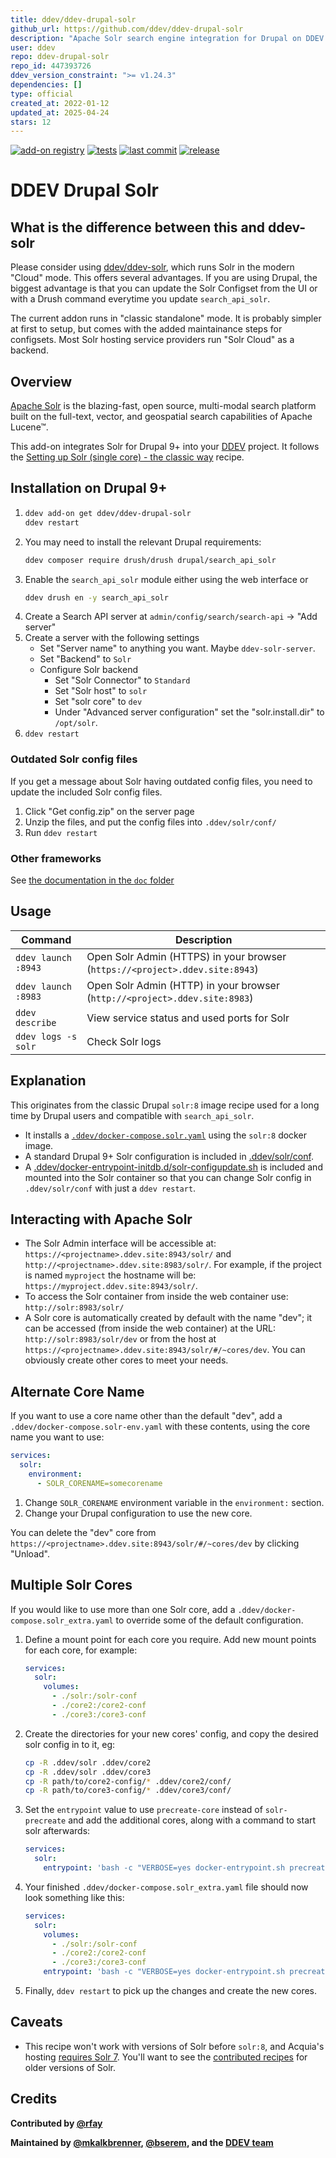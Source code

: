 ```yaml
---
title: ddev/ddev-drupal-solr
github_url: https://github.com/ddev/ddev-drupal-solr
description: "Apache Solr search engine integration for Drupal on DDEV (please consider ddev/ddev-solr first)"
user: ddev
repo: ddev-drupal-solr
repo_id: 447393726
ddev_version_constraint: ">= v1.24.3"
dependencies: []
type: official
created_at: 2022-01-12
updated_at: 2025-04-24
stars: 12
---
```


[![add-on registry](https://img.shields.io/badge/DDEV-Add--on_Registry-blue)](https://addons.ddev.com)
[![tests](https://github.com/ddev/ddev-drupal-solr/actions/workflows/tests.yml/badge.svg?branch=main)](https://github.com/ddev/ddev-drupal-solr/actions/workflows/tests.yml?query=branch%3Amain)
[![last commit](https://img.shields.io/github/last-commit/ddev/ddev-drupal-solr)](https://github.com/ddev/ddev-drupal-solr/commits)
[![release](https://img.shields.io/github/v/release/ddev/ddev-drupal-solr)](https://github.com/ddev/ddev-drupal-solr/releases/latest)

# DDEV Drupal Solr

## What is the difference between this and ddev-solr

Please consider using [ddev/ddev-solr](https://github.com/ddev/ddev-solr), which runs Solr in the modern "Cloud" mode. This offers several advantages. If you are using Drupal, the biggest advantage
is that you can update the Solr Configset from the UI or with a Drush command everytime you update `search_api_solr`.

The current addon runs in "classic standalone" mode. It is probably simpler at first to setup, but comes with the added maintainance steps for configsets. Most Solr hosting service providers run "Solr Cloud" as a backend.

## Overview

[Apache Solr](https://solr.apache.org/) is the blazing-fast, open source, multi-modal search platform built on the full-text, vector, and geospatial search capabilities of Apache Lucene™.

This add-on integrates Solr for Drupal 9+ into your [DDEV](https://ddev.com/) project. It follows the [Setting up Solr (single core) - the classic way](https://git.drupalcode.org/project/search_api_solr/-/blob/4.x/README.md#setting-up-solr-single-core-the-classic-way) recipe.

## Installation on Drupal 9+

1. ```bash
   ddev add-on get ddev/ddev-drupal-solr
   ddev restart
   ```
2. You may need to install the relevant Drupal requirements:
   ```bash
   ddev composer require drush/drush drupal/search_api_solr
   ```
3. Enable the `search_api_solr` module either using the web interface or
   ```bash
   ddev drush en -y search_api_solr
   ```
4. Create a Search API server at `admin/config/search/search-api` -> "Add server"
5. Create a server with the following settings
   * Set "Server name" to anything you want. Maybe `ddev-solr-server`.
   * Set "Backend" to `Solr`
   * Configure Solr backend
     * Set "Solr Connector" to `Standard`
     * Set "Solr host" to `solr`
     * Set "solr core" to `dev`
     * Under "Advanced server configuration" set the "solr.install.dir" to `/opt/solr`.
6. `ddev restart`

### Outdated Solr config files

If you get a message about Solr having outdated config files, you need to update the included Solr config files.

1. Click "Get config.zip" on the server page
2. Unzip the files, and put the config files into `.ddev/solr/conf/`
3. Run `ddev restart`

### Other frameworks

See [the documentation in the `doc` folder](https://github.com/ddev/ddev-drupal-solr/blob/main/doc/README.md)

## Usage

| Command | Description |
| ------- | ----------- |
| `ddev launch :8943` | Open Solr Admin (HTTPS) in your browser (`https://<project>.ddev.site:8943`) |
| `ddev launch :8983` | Open Solr Admin (HTTP) in your browser (`http://<project>.ddev.site:8983`) |
| `ddev describe` | View service status and used ports for Solr |
| `ddev logs -s solr` | Check Solr logs |

## Explanation

This originates from the classic Drupal `solr:8` image recipe used for a long time by Drupal users and compatible with `search_api_solr`.

* It installs a [`.ddev/docker-compose.solr.yaml`](https://github.com/ddev/ddev-drupal-solr/blob/main/docker-compose.solr.yaml) using the `solr:8` docker image.
* A standard Drupal 9+ Solr configuration is included in [.ddev/solr/conf](https://github.com/ddev/ddev-drupal-solr/blob/main/solr/conf).
* A [.ddev/docker-entrypoint-initdb.d/solr-configupdate.sh](https://github.com/ddev/ddev-drupal-solr/blob/main/solr/docker-entrypoint-initdb.d/solr-configupdate.sh) is included and mounted into the Solr container so that you can change Solr config in `.ddev/solr/conf` with just a `ddev restart`.

## Interacting with Apache Solr

* The Solr Admin interface will be accessible at: `https://<projectname>.ddev.site:8943/solr/` and `http://<projectname>.ddev.site:8983/solr/`. For example, if the project is named `myproject` the hostname will be: `https://myproject.ddev.site:8943/solr/`.
* To access the Solr container from inside the web container use: `http://solr:8983/solr/`
* A Solr core is automatically created by default with the name "dev"; it can be accessed (from inside the web container) at the URL: `http://solr:8983/solr/dev` or from the host at `https://<projectname>.ddev.site:8943/solr/#/~cores/dev`. You can obviously create other cores to meet your needs.

## Alternate Core Name

If you want to use a core name other than the default "dev", add a `.ddev/docker-compose.solr-env.yaml` with these contents, using the core name you want to use:

```yaml
services:
  solr:
    environment:
      - SOLR_CORENAME=somecorename
```

1. Change `SOLR_CORENAME` environment variable in the `environment:` section.
2. Change your Drupal configuration to use the new core.

You can delete the "dev" core from `https://<projectname>.ddev.site:8943/solr/#/~cores/dev` by clicking "Unload".

## Multiple Solr Cores

If you would like to use more than one Solr core, add a  `.ddev/docker-compose.solr_extra.yaml` to override some of the default configuration.

1. Define a mount point for each core you require. Add new mount points for each core, for example:

    ```yaml
    services:
      solr:
        volumes:
          - ./solr:/solr-conf
          - ./core2:/core2-conf
          - ./core3:/core3-conf
    ```

2. Create the directories for your new cores' config, and copy the desired solr config in to it, eg:

    ```bash
    cp -R .ddev/solr .ddev/core2
    cp -R .ddev/solr .ddev/core3
    cp -R path/to/core2-config/* .ddev/core2/conf/
    cp -R path/to/core3-config/* .ddev/core3/conf/
    ```

3. Set the `entrypoint` value to use `precreate-core` instead of `solr-precreate` and add the additional cores, along with a command to start solr afterwards:

    ```yaml
    services:
      solr:
        entrypoint: 'bash -c "VERBOSE=yes docker-entrypoint.sh precreate-core solrconf /solr-conf ; precreate-core core2 /core2-conf ; precreate-core core3 /core3-conf  ; exec solr -f "'
    ```

4. Your finished `.ddev/docker-compose.solr_extra.yaml` file should now look something like this:

    ```yaml
    services:
      solr:
        volumes:
          - ./solr:/solr-conf
          - ./core2:/core2-conf
          - ./core3:/core3-conf
        entrypoint: 'bash -c "VERBOSE=yes docker-entrypoint.sh precreate-core solrconf /solr-conf ; precreate-core core2 /core2-conf ; precreate-core core3 /core3-conf  ; exec solr -f "'
    ```

5. Finally, `ddev restart` to pick up the changes and create the new cores.

## Caveats

* This recipe won't work with versions of Solr before `solr:8`, and Acquia's hosting [requires Solr 7](https://docs.acquia.com/acquia-cloud-platform/docs/features/acquia-search). You'll want to see the [contributed recipes](https://github.com/ddev/ddev-contrib) for older versions of Solr.

## Credits

**Contributed by [@rfay](https://github.com/rfay)**

**Maintained by [@mkalkbrenner](https://github.com/mkalkbrenner), [@bserem](https://github.com/bserem), and the [DDEV team](https://ddev.com/support-ddev/)**
